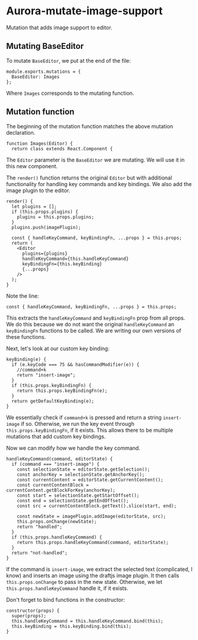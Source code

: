 # Aurora-mutate-image-support
Mutation that adds image support to editor.

## Mutating BaseEditor
To mutate `BaseEditor`, we put at the end of the file:
```
module.exports.mutations = {
  BaseEditor: Images
};
```
Where `Images` corresponds to the mutating function.

## Mutation function
The beginning of the mutation function matches the above mutation declaration.
```
function Images(Editor) {
  return class extends React.Component {
```
The `Editor` parameter is the `BaseEditor` we are mutating. We will use it in this new component.

The `render()` function returns the original `Editor` but with additional functionality
for handling key commands and key bindings. We also add the image plugin to the editor.
```
render() {
  let plugins = [];
  if (this.props.plugins) {
    plugins = this.props.plugins;
  }
  plugins.push(imagePlugin);

  const { handleKeyCommand, keyBindingFn, ...props } = this.props;
  return (
    <Editor
      plugins={plugins}
      handleKeyCommand={this.handleKeyCommand}
      keyBindingFn={this.keyBinding}
      {...props}
    />
  );
}
```
Note the line:
```
const { handleKeyCommand, keyBindingFn, ...props } = this.props;
```
This extracts the `handleKeyCommand` and `keyBindingFn` prop from all props.
We do this because we do not want the original `handleKeyCommand` an `keyBindingFn` functions to be called.
We are writing our own versions of these functions.

Next, let's look at our custom key binding:
```
keyBinding(e) {
  if (e.keyCode === 75 && hasCommandModifier(e)) {
    //command+k
    return "insert-image";
  }
  if (this.props.keyBindingFn) {
    return this.props.keyBindingFn(e);
  }
  return getDefaultKeyBinding(e);
}
```
We essentially check if `command+k` is pressed and return a string `insert-image` if so.
Otherwise, we run the key event through `this.props.keyBindingFn`, if it exists.
This allows there to be multiple mutations that add custom key bindings.

Now we can modify how we handle the key command.
```
handleKeyCommand(command, editorState) {
  if (command === "insert-image") {
    const selectionState = editorState.getSelection();
    const anchorKey = selectionState.getAnchorKey();
    const currentContent = editorState.getCurrentContent();
    const currentContentBlock = currentContent.getBlockForKey(anchorKey);
    const start = selectionState.getStartOffset();
    const end = selectionState.getEndOffset();
    const src = currentContentBlock.getText().slice(start, end);

    const newState = imagePlugin.addImage(editorState, src);
    this.props.onChange(newState);
    return "handled";
  }
  if (this.props.handleKeyCommand) {
    return this.props.handleKeyCommand(command, editorState);
  }
  return "not-handled";
}
```
If the command is `insert-image`, we extract the selected text (complicated, I know) and inserts an image
using the draftjs image plugin. It then calls `this.props.onChange` to pass in the new state.
Otherwise, we let `this.props.handleKeyCommand` handle it, if it exists.

Don't forget to bind functions in the constructor:
```
constructor(props) {
  super(props);
  this.handleKeyCommand = this.handleKeyCommand.bind(this);
  this.keyBinding = this.keyBinding.bind(this);
}
```
